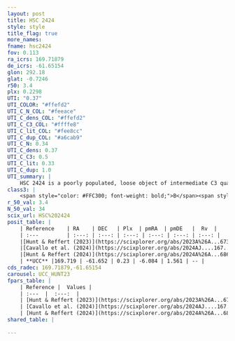 ```yaml
---
layout: post
title: HSC 2424
style: style
title_flag: true
more_names: 
fname: hsc2424
fov: 0.113
ra_icrs: 169.71879
de_icrs: -61.65154
glon: 292.18
glat: -0.7246
r50: 3.4
plx: 0.2298
UTI: "0.37"
UTI_COLOR: "#ffefd2"
UTI_C_N_COL: "#feeace"
UTI_C_dens_COL: "#ffefd2"
UTI_C_C3_COL: "#ffffe8"
UTI_C_lit_COL: "#fee8cc"
UTI_C_dup_COL: "#a6cab9"
UTI_C_N: 0.34
UTI_C_dens: 0.37
UTI_C_C3: 0.5
UTI_C_lit: 0.33
UTI_C_dup: 1.0
UTI_summary: |
    HSC 2424 is a poorly populated, loose object of intermediate C3 quality. It was recently reported in the literature.
class3: |
    <span style="color: #FFC300; font-weight: bold;">B</span><span style="color: #FFC300; font-weight: bold;">B</span>
r_50_val: 3.4
N_50_val: 34
scix_url: HSC%202424
posit_table: |
    | Reference    | RA    | DEC   | Plx  | pmRA  | pmDE   |  Rv  |
    | :---         | :---: | :---: | :---: | :---: | :---: | :---: |
    |[Hunt & Reffert (2023)](https://scixplorer.org/abs/2023A%26A...673A.114H) | 169.704 | -61.622 | 0.228 | -6.075 | 1.579 | -- |
    |[Cavallo et al. (2024)](https://scixplorer.org/abs/2024AJ....167...12C) | 169.726 | -61.65 | 0.226 | -- | -- | -- |
    |[Hunt & Reffert (2024)](https://scixplorer.org/abs/2024A%26A...686A..42H) | 169.704 | -61.622 | 0.228 | -6.075 | 1.579 | -- |
    | **UCC** |169.719 | -61.652 | 0.23 | -6.084 | 1.561 | -- | 
cds_radec: 169.71879,-61.65154
carousel: UCC_HUNT23
fpars_table: |
    | Reference |  Values |
    | :---  |  :---:  |
    | [Hunt & Reffert (2023)](https://scixplorer.org/abs/2023A%26A...673A.114H) | `AV50=3.078, diffAV50=2.7, MOD50=12.785, logAge50=7.249` |
    | [Cavallo et al. (2024)](https://scixplorer.org/abs/2024AJ....167...12C) | `AV50=2.95, dMod50=11.76, logAge50=8.32, [Fe/H]50=-0.68` |
    | [Hunt & Reffert (2024)](https://scixplorer.org/abs/2024A%26A...686A..42H) | `MassJ=752.955` |
shared_table: |
    
---
```

